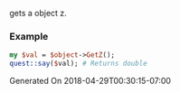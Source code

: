 gets a object z.
### Example

```perl
my $val = $object->GetZ();
quest::say($val); # Returns double
```


Generated On 2018-04-29T00:30:15-07:00
